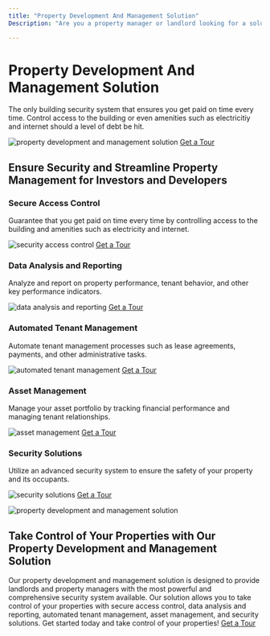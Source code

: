 ```yaml
---
title: "Property Development And Management Solution"
Description: "Are you a property manager or landlord looking for a solution to help you manage and develop properties? Our property development and management solution is the perfect solution to control access to your buildings and lay the groundwork for a successful venture. Get started today with our tailored property development and management solution."

---
```


<h1>Property Development And Management Solution</h1>
<p>The only building security system that ensures you get paid on time every time. Control access to the building or even amenities such as electricitiy and internet should a level of debt be hit.</p>
<img src="property-solution.jpg" alt="property development and management solution"/>
<a href="/get-a-tour" class="btn btn-primary">Get a Tour</a>
<h2>Ensure Security and Streamline Property Management for Investors and Developers</h2>
<h3>Secure Access Control</h3>
<p>Guarantee that you get paid on time every time by controlling access to the building and amenities such as electricity and internet.</p>
<img src="secure-access-control-image.jpg" alt="security access control"/>
<a href="/get-a-tour" class="btn btn-primary">Get a Tour</a>
<h3>Data Analysis and Reporting</h3>
<p>Analyze and report on property performance, tenant behavior, and other key performance indicators.</p>
<img src="data-analysis-image.jpg" alt="data analysis and reporting"/>
<a href="/get-a-tour" class="btn btn-primary">Get a Tour</a>
<h3>Automated Tenant Management</h3>
<p>Automate tenant management processes such as lease agreements, payments, and other administrative tasks.</p>
<img src="automated-tenant-management-image.jpg" alt="automated tenant management"/>
<a href="/get-a-tour" class="btn btn-primary">Get a Tour</a>
<h3>Asset Management</h3>
<p>Manage your asset portfolio by tracking financial performance and managing tenant relationships.</p>
<img src="asset-management-image.jpg" alt="asset management"/>
<a href="/get-a-tour" class="btn btn-primary">Get a Tour</a>
<h3>Security Solutions</h3>
<p>Utilize an advanced security system to ensure the safety of your property and its occupants.</p>
<img src="security-solutions-image.jpg" alt="security solutions"/>
<a href="/get-a-tour" class="btn btn-primary">Get a Tour</a>
<p><img src="tenant-testimonials.jpg" alt="property development and management solution"/></p>
<h2>Take Control of Your Properties with Our Property Development and Management Solution</h2>
<p>Our property development and management solution is designed to provide landlords and property managers with the most powerful and comprehensive security system available. Our solution allows you to take control of your properties with secure access control, data analysis and reporting, automated tenant management, asset management, and security solutions. Get started today and take control of your properties! 
<a href="/get-a-tour" class="btn btn-primary">Get a Tour</a></p>
